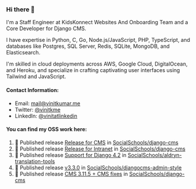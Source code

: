 ### Hi there 👋

I'm a Staff Engineer at KidsKonnect Websites And Onboarding Team and a Core Developer for Django CMS.

I have expertise in Python, C, Go, Node.js/JavaScript, PHP, TypeScript, and databases like Postgres, SQL Server, Redis, SQLite, MongoDB, and Elasticsearch. 

I'm skilled in cloud deployments across AWS, Google Cloud, DigitalOcean, and Heroku, and specialize in crafting captivating user interfaces using Tailwind and JavaScript. 

#### Contact Information:

- Email: <a href="mailto:mail@vinitkumar.me">mail@vinitkumar.me</a>
- Twitter: [@vinitkme](https://twitter.com/vinitkme)
- LinkedIn: [@vinitatlinkedin](https://www.linkedin.com/in/vinitatlinkedin/)  

#### You can find my OSS work here:

<!--START_SECTION:activity-->
1. 🚀 Published release [Release for CMS](https://github.com/SocialSchools/django-cms/releases/tag/3.11.10) in [SocialSchools/django-cms](https://github.com/SocialSchools/django-cms)
2. 🚀 Published release [ Release for Intranet](https://github.com/SocialSchools/django-cms/releases/tag/3.11.7) in [SocialSchools/django-cms](https://github.com/SocialSchools/django-cms)
3. 🚀 Published release [Support for Django 4.2](https://github.com/SocialSchools/aldryn-translation-tools/releases/tag/0.3.2) in [SocialSchools/aldryn-translation-tools](https://github.com/SocialSchools/aldryn-translation-tools)
4. 🚀 Published release [v3.3.0](https://github.com/SocialSchools/djangocms-admin-style/releases/tag/v3.3.0) in [SocialSchools/djangocms-admin-style](https://github.com/SocialSchools/djangocms-admin-style)
5. 🚀 Published release [CMS 3.11.5 + CMS fixes](https://github.com/SocialSchools/django-cms/releases/tag/v3.11.9) in [SocialSchools/django-cms](https://github.com/SocialSchools/django-cms)
<!--END_SECTION:activity-->
